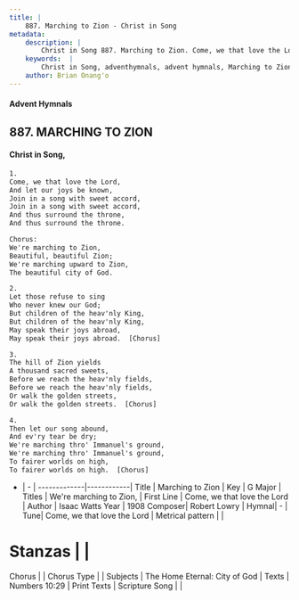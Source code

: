 ```yaml
---
title: |
    887. Marching to Zion - Christ in Song
metadata:
    description: |
        Christ in Song 887. Marching to Zion. Come, we that love the Lord, And let our joys be known, Join in a song with sweet accord, Join in a song with sweet accord, And thus surround the throne, And thus surround the throne. Chorus: We're marching to Zion, Beautiful, beautiful Zion; We're marching upward to Zion, The beautiful city of God.
    keywords:  |
        Christ in Song, adventhymnals, advent hymnals, Marching to Zion, Come, we that love the Lord. We're marching to Zion,
    author: Brian Onang'o
---
```


#### Advent Hymnals
## 887. MARCHING TO ZION
####  Christ in Song,

```txt
1.
Come, we that love the Lord,
And let our joys be known,
Join in a song with sweet accord,
Join in a song with sweet accord,
And thus surround the throne,
And thus surround the throne.

Chorus:
We're marching to Zion,
Beautiful, beautiful Zion;
We're marching upward to Zion,
The beautiful city of God.

2.
Let those refuse to sing
Who never knew our God;
But children of the heav'nly King,
But children of the heav'nly King,
May speak their joys abroad,
May speak their joys abroad.  [Chorus]

3.
The hill of Zion yields
A thousand sacred sweets,
Before we reach the heav'nly fields,
Before we reach the heav'nly fields,
Or walk the golden streets,
Or walk the golden streets.  [Chorus]

4.
Then let our song abound,
And ev'ry tear be dry;
We're marching thro' Immanuel's ground,
We're marching thro' Immanuel's ground,
To fairer worlds on high, 
To fairer worlds on high.  [Chorus]


```

- |   -  |
-------------|------------|
Title | Marching to Zion |
Key | G Major |
Titles | We're marching to Zion, |
First Line | Come, we that love the Lord |
Author | Isaac Watts
Year | 1908
Composer| Robert Lowry |
Hymnal|  - |
Tune| Come, we that love the Lord |
Metrical pattern | |
# Stanzas |  |
Chorus |  |
Chorus Type |  |
Subjects | The Home Eternal: City of God |
Texts | Numbers 10:29 |
Print Texts | 
Scripture Song |  |
    

